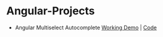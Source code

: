 # Angular-Projects

- Angular Multiselect Autocomplete 
[Working Demo](https://gauravbnsl.github.io/mat-autocomplete-multiselect/) | [Code](https://github.com/gauravbnsl/mat-autocomplete-multiselect)
